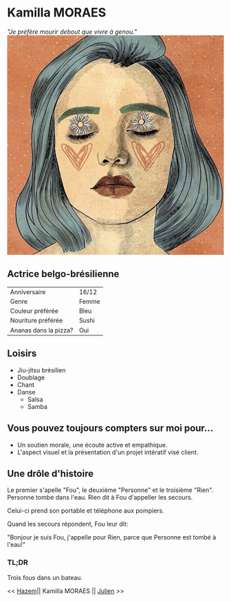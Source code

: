 # Kamilla MORAES
*"Je préfère mourir debout que vivre à genou."*
![](Artist/../Artist.jpg)

## Actrice belgo-brésilienne
|||
| ----------- | ----------- |
| Anniversaire | 16/12|
| Genre| Femme | 
| Couleur préférée | Bleu|
| Nouriture préférée | Sushi | 
| Ananas dans la pizza? |Oui| 

## Loisirs
- Jiu-jitsu brésilien
- Doublage 
- Chant
- Danse 
    - Salsa
    - Samba
## Vous pouvez toujours compters sur moi pour...
- Un soutien morale, une écoute active et empathique. 
 - L'aspect visuel et la présentation d'un projet intératif visé client. 

 ## Une drôle d'histoire 
 Le premier s'apelle "Fou", le deuxième "Personne" et le troisième "Rien". Personne tombe dans l'eau. Rien dit à Fou d'appeller les secours. 

 Celui-ci prend son portable et téléphone aux pompiers. 

 Quand les secours répondent, Fou leur dit: 

"Bonjour je suis Fou, j'appelle pour Rien, parce que Personne est tombé à l'eau!"



### TL;DR
 Trois fous dans un bateau.

<< [Hazem](https://github.com/HazemMaddouri/challenge-markdown/blob/main/README.md)|| Kamilla MORAES || [Julien](https://github.com/FriquetLuca/challenge-markdown/blob/master/README.md) >>

